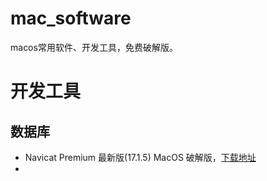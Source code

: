 # mac_software
macos常用软件、开发工具，免费破解版。

# 开发工具

## 数据库

- Navicat Premium 最新版(17.1.5) MacOS 破解版，[下载地址](https://cgfw.top/navicatApp.html)
- 
